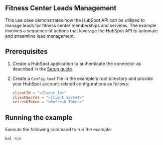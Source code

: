 ## Fitness Center Leads Management

This use case demonstrates how the HubSpot API can be utilized to manage leads for fitness center memberships and services. The example involves a sequence of actions that leverage the HubSpot API to automate and streamline lead management.

## Prerequisites

1. Create a HubSpot application to authenticate the connector as described in the [Setup guide](https://github.com/ballerina-platform/module-ballerinax-hubspot.crm.object.leads/blob/38bfdb49b5b8d209729700d8e52961f6a08d632f/ballerina/Package.md#setup-guide).

2. Create a `Config.toml` file in the example's root directory and provide your HubSpot account-related configurations as follows:

    ```toml
    clientId = "<Client Id>"
    clientSecret = "<Client Secret>"
    refreshToken = "<Refresh Token>"
    ```

## Running the example

Execute the following command to run the example:

```bash
bal run
```
